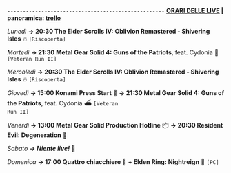 <code>---------------------------------------------------</code>
<b><u>ORARI DELLE LIVE</u> | panoramica: <a href="https://trello.com/b/iKwdSGf3/sabaku">trello</a></b>

<i>Lunedì</i>
<b>→ 20:30 The Elder Scrolls IV: Oblivion Remastered - Shivering Isles</b> 🔥 <code>[Riscoperta]</code>

<i>Martedì</i>
<b>→ 21:30 Metal Gear Solid 4: Guns of the Patriots</b>, feat. Cydonia 🫡 <code>[Veteran Run II]</code> 

<i>Mercoledì</i>
<b>→ 20:30 The Elder Scrolls IV: Oblivion Remastered - Shivering Isles</b> 🔥 <code>[Riscoperta]</code>

<i>Giovedì</i>
<b>→ 15:00 Konami Press Start</b> 👻
<b>→ 21:30 Metal Gear Solid 4: Guns of the Patriots</b>, feat. Cydonia ⛴ <code>[Veteran Run II]</code> 

<i>Venerdì</i>
<b>→ 13:00 Metal Gear Solid Production Hotline</b> 📦
<b>→ 20:30 Resident Evil: Degeneration</b> 🧿

<i>Sabato</i>
<b><i>→ Niente live!</i></b> 🕺

<i>Domenica</i>
<b>→ 17:00 Quattro chiacchiere</b> 📣
<b>+ Elden Ring: Nightreign</b> 🌃 <code>[PC]</code>
